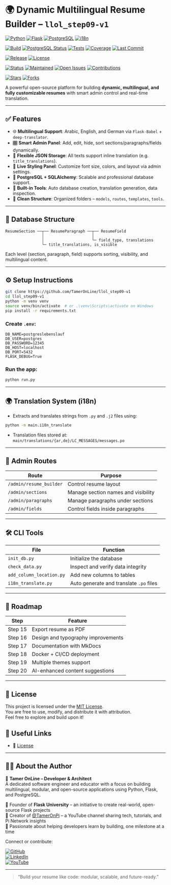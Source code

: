# 🌍 Dynamic Multilingual Resume Builder – `llol_step09-v1`

[![Python](https://img.shields.io/badge/Python-3.10-blue)](https://www.python.org/)
[![Flask](https://img.shields.io/badge/Flask-2.3-lightgrey)](https://flask.palletsprojects.com/)
[![PostgreSQL](https://img.shields.io/badge/Database-PostgreSQL-blue)](https://www.postgresql.org/)
[![i18n](https://img.shields.io/badge/i18n-Multilingual-yellow)](https://www.transifex.com/)

[![Build](https://github.com/TamerOnLine/llol_step08/actions/workflows/main.yml/badge.svg)](https://github.com/TamerOnLine/llol_step08/actions/workflows/main.yml)
[![PostgreSQL Status](https://github.com/TamerOnLine/llol_step08/actions/workflows/postgres-check.yml/badge.svg)](https://github.com/TamerOnLine/llol_step08/actions/workflows/postgres-check.yml)
[![Tests](https://github.com/TamerOnLine/llol_step08/actions/workflows/test.yml/badge.svg)](https://github.com/TamerOnLine/llol_step08/actions/workflows/test.yml)
[![Coverage](https://codecov.io/gh/TamerOnLine/llol_step08/branch/main/graph/badge.svg)](https://codecov.io/gh/TamerOnLine/llol_step08)
[![Last Commit](https://img.shields.io/github/last-commit/TamerOnLine/llol_step08)](https://github.com/TamerOnLine/llol_step08)

[![Release](https://img.shields.io/github/v/release/TamerOnLine/llol_step08?include_prereleases)](https://github.com/TamerOnLine/llol_step08/releases)
[![License](https://img.shields.io/github/license/TamerOnLine/llol_step08)](https://github.com/TamerOnLine/llol_step08)

[![Status](https://img.shields.io/badge/status-stable-brightgreen)]()
[![Maintained](https://img.shields.io/badge/maintained-yes-success.svg)]()
[![Open Issues](https://img.shields.io/github/issues/TamerOnLine/llol_step08)](https://github.com/TamerOnLine/llol_step08/issues)
[![Contributions](https://img.shields.io/badge/contributions-welcome-brightgreen.svg)](https://github.com/TamerOnLine/llol_step08/pulls)

[![Stars](https://img.shields.io/github/stars/TamerOnLine/llol_step08)](https://github.com/TamerOnLine/llol_step08)
[![Forks](https://img.shields.io/github/forks/TamerOnLine/llol_step08)](https://github.com/TamerOnLine/llol_step08)


A powerful open-source platform for building **dynamic, multilingual, and fully customizable resumes** with smart admin control and real-time translation.

---

## ✅ Features

- 🌐 **Multilingual Support**: Arabic, English, and German via `Flask-Babel` + `deep-translator`.
- 🎛️ **Smart Admin Panel**: Add, edit, hide, sort sections/paragraphs/fields dynamically.
- 🧾 **Flexible JSON Storage**: All texts support inline translation (e.g. `title_translations`).
- 🎨 **Live Styling Panel**: Customize font size, colors, and layout via admin settings.
- 🐘 **PostgreSQL + SQLAlchemy**: Scalable and professional database support.
- 🔧 **Built-in Tools**: Auto database creation, translation generation, data inspection.
- 🧩 **Clean Structure**: Organized folders – `models`, `routes`, `templates`, `tools`.

---

## 🧱 Database Structure

```
ResumeSection ──┬── ResumeParagraph ──┬── ResumeField
                │                     │
                │                     └─ field_type, translations
                └─ title_translations, is_visible
```

Each level (section, paragraph, field) supports sorting, visibility, and multilingual content.

---

## ⚙️ Setup Instructions

```bash
git clone https://github.com/TamerOnLine/llol_step09-v1
cd llol_step09-v1
python -m venv venv
source venv/bin/activate  # or .\venv\Scripts\activate on Windows
pip install -r requirements.txt
```

### Create `.env`:

```env
DB_NAME=postgreslebenslauf
DB_USER=postgres
DB_PASSWORD=12345
DB_HOST=localhost
DB_PORT=5432
FLASK_DEBUG=True
```

### Run the app:

```bash
python run.py
```

---

## 🌍 Translation System (i18n)

- Extracts and translates strings from `.py` and `.j2` files using:

```bash
python -m main.i18n_translate
```

- Translation files stored at:  
  `main/translations/{ar,de}/LC_MESSAGES/messages.po`

---

## 🧩 Admin Routes

| Route | Purpose |
|-------|---------|
| `/admin/resume_builder` | Control resume layout |
| `/admin/sections` | Manage section names and visibility |
| `/admin/paragraphs` | Manage paragraphs under sections |
| `/admin/fields` | Control fields inside paragraphs |

---

## 🛠️ CLI Tools

| File | Function |
|------|----------|
| `init_db.py` | Initialize the database |
| `check_data.py` | Inspect and verify data integrity |
| `add_column_location.py` | Add new columns to tables |
| `i18n_translate.py` | Auto generate and translate `.po` files |

---

## 🧭 Roadmap

| Step | Feature |
|------|---------|
| Step 15 | Export resume as PDF |
| Step 16 | Design and typography improvements |
| Step 17 | Documentation with MkDocs |
| Step 18 | Docker + CI/CD deployment |
| Step 19 | Multiple themes support |
| Step 20 | AI-enhanced content suggestions |

---

## 📜 License

This project is licensed under the [MIT License](LICENSE).  
You are free to use, modify, and distribute it with attribution.  
Feel free to explore and build upon it!

## 🔗 Useful Links

- 📄 [License](./LICENSE)

---

## 👨‍💻 About the Author

🎯 **Tamer OnLine – Developer & Architect**  
A dedicated software engineer and educator with a focus on building multilingual, modular, and open-source applications using Python, Flask, and PostgreSQL.

🔹 Founder of **Flask University** – an initiative to create real-world, open-source Flask projects  
🔹 Creator of [@TamerOnPi](https://www.youtube.com/@mystrotamer) – a YouTube channel sharing tech, tutorials, and Pi Network insights  
🔹 Passionate about helping developers learn by building, one milestone at a time

Connect or contribute:

[![GitHub](https://img.shields.io/badge/GitHub-TamerOnLine-181717?style=flat&logo=github)](https://github.com/TamerOnLine)  
[![LinkedIn](https://img.shields.io/badge/LinkedIn-Profile-blue?style=flat&logo=linkedin)](https://www.linkedin.com/in/tameronline/)  
[![YouTube](https://img.shields.io/badge/YouTube-TamerOnPi-red?style=flat&logo=youtube)](https://www.youtube.com/@mystrotamer)

---

> “Build your resume like code: modular, scalable, and future-ready.”